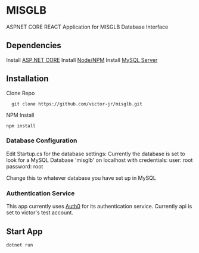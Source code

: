 # MISGLB

ASPNET CORE REACT Application for MISGLB Database Interface

## Dependencies

Install <a href="https://www.microsoft.com/net/learn/get-started/windows">ASP.NET CORE</a>
Install <a href="https://nodejs.org/en/download/">Node/NPM</a>
Install <a href="https://dev.mysql.com/downloads/mysql/">MySQL Server</a>

## Installation

Clone Repo
```
  git clone https://github.com/victor-jr/misglb.git
```

NPM Install
```
npm install
```

### Database Configuration
Edit Startup.cs for the database settings:
Currently the database is set to look for a MySQL Database 'misglb' on localhost with credentials:
user: root
password: root

Change this to whatever database you have set up in MySQL

### Authentication Service
This app currently uses <a href="https://auth0.com/">Auth0</a> for its authentication service. Currently api is set to victor's test account.

## Start App
```
dotnet run
```
